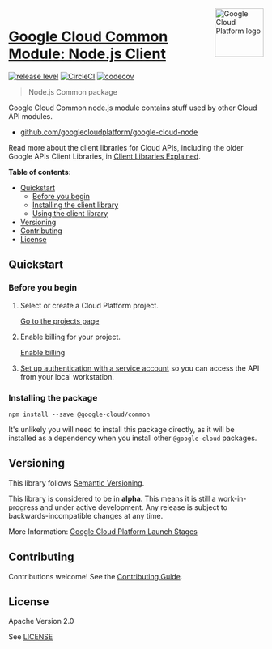 <img src="https://avatars2.githubusercontent.com/u/2810941?v=3&s=96" alt="Google Cloud Platform logo" title="Google Cloud Platform" align="right" height="96" width="96"/>

# [Google Cloud Common Module: Node.js Client](https://github.com/googlecloudplatform/google-cloud-node)

[![release level](https://img.shields.io/badge/release%20level-alpha-orange.svg?style&#x3D;flat)](https://cloud.google.com/terms/launch-stages)
[![CircleCI](https://img.shields.io/circleci/project/github/googleapis/nodejs-common.svg?style=flat)](https://circleci.com/gh/googleapis/nodejs-common)
[![codecov](https://img.shields.io/codecov/c/github/googleapis/nodejs-common/master.svg?style=flat)](https://codecov.io/gh/googleapis/nodejs-common)

> Node.js Common package

Google Cloud Common node.js module contains stuff used by other Cloud API modules.

* [github.com/googlecloudplatform/google-cloud-node](https://github.com/googlecloudplatform/google-cloud-node)

Read more about the client libraries for Cloud APIs, including the older
Google APIs Client Libraries, in [Client Libraries Explained][explained].

[explained]: https://cloud.google.com/apis/docs/client-libraries-explained

**Table of contents:**

* [Quickstart](#quickstart)
  * [Before you begin](#before-you-begin)
  * [Installing the client library](#installing-the-client-library)
  * [Using the client library](#using-the-client-library)
* [Versioning](#versioning)
* [Contributing](#contributing)
* [License](#license)

## Quickstart

### Before you begin

1.  Select or create a Cloud Platform project.

    [Go to the projects page][projects]

1.  Enable billing for your project.

    [Enable billing][billing]

1.  [Set up authentication with a service account][auth] so you can access the
    API from your local workstation.

[projects]: https://console.cloud.google.com/project
[billing]: https://support.google.com/cloud/answer/6293499#enable-billing
[auth]: https://cloud.google.com/docs/authentication/getting-started

### Installing the package

    npm install --save @google-cloud/common

It's unlikely you will need to install this package directly, as it will be
installed as a dependency when you install other `@google-cloud` packages.

## Versioning

This library follows [Semantic Versioning](http://semver.org/).

This library is considered to be in **alpha**. This means it is still a
work-in-progress and under active development. Any release is subject to
backwards-incompatible changes at any time.

More Information: [Google Cloud Platform Launch Stages][launch_stages]

[launch_stages]: https://cloud.google.com/terms/launch-stages

## Contributing

Contributions welcome! See the [Contributing Guide](https://github.com/googlecloudplatform/google-cloud-node/blob/master/.github/CONTRIBUTING.md).

## License

Apache Version 2.0

See [LICENSE](https://github.com/googlecloudplatform/google-cloud-node/blob/master/LICENSE)

[shell_img]: http://gstatic.com/cloudssh/images/open-btn.png
